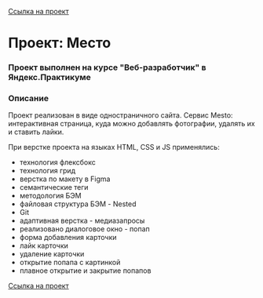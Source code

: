 [Ссылка на проект](https://hariton-dev.github.io/mesto/)

# Проект: Место

### Проект выполнен на курсе "Веб-разработчик" в Яндекс.Практикуме


### Описание

Проект реализован в виде одностраничного сайта. Сервис Mesto: интерактивная страница, куда можно добавлять фотографии, удалять их и ставить лайки.

При верстке проекта на языках HTML, СSS и JS применялись:
* технология флексбокс
* технология грид
* верстка по макету в Figma
* семантические теги
* методология БЭМ
* файловая структура БЭМ - Nested
* Git
* адаптивная верстка - медиазапросы
* реализовано диалоговое окно - попап
* форма добавления карточки
* лайк карточки
* удаление карточки
* открытие попапа с картинкой
* плавное открытие и закрытие попапов

[Ссылка на проект](https://hariton-dev.github.io/mesto/)
